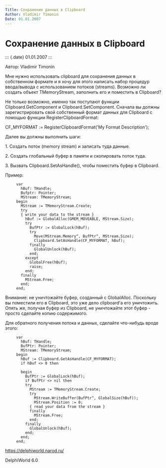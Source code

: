 ```yaml
---
Title: Сохранение данных в Clipboard
Author: Vladimir Timonin
Date: 01.01.2007
---
```



Сохранение данных в Clipboard
=============================

::: {.date}
01.01.2007
:::

Автор: Vladimir Timonin

Мне нужно использовать clipboard для сохранения данных в собственном
формате и я хочу для этого написать набор процедур ввода/вывода с
использованием потоков (streams). Возможно ли создать объект
TMemoryStream, эаполнить его и поместить в Clipboard?

Hе только возможно, именно так поступают функции Clipboard.GetComponent
и Clipboard.SetComponent. Сначала вы должны зарегистрировать свой
собственный формат данных для Clipboard с помощью функции
RegisterClipboardFormat:

   CF\_MYFORMAT := RegisterClipboardFormat(\'My Format Description\');

Далее вы должны выполнить шаги:

1\. Создать поток (memory stream) и записать туда данные.

2\. Создать глобальный буфер в памяти и скопировать поток туда.

3\. Вызвать Clipboard.SetAsHandle(), чтобы поместить буфер в Clipboard.

Пример:

         var
           hBuf: THandle;
           Bufptr: Pointer;
           MStream: TMemoryStream;
         begin
           MStream := TMemoryStream.Create;
           try
           { write your data to the stream }
             hBuf := GlobalAlloc(GMEM_MOVEABLE, MStream.Size);
             try
               BufPtr := GlobalLock(hBuf);
               try
                 Move(MStream.Memory^, BufPtr^, MStream.Size);
                 Clipboard.SetAsHandle(CF_MYFORMAT, hBuf);
               finally
                 GlobalUnlock(hBuf);
               end;
             except
               GlobalFree(hBuf);
               raise;
             end;
           finally
             MStream.Free;
           end;
         end;

Внимание: не уничтожайте буфер, созданный с GlobalAlloc. Поскольку вы
поместили его в Clipboard, это уже дело clipboard\'а его уничтожить.
Опять же, получая буфер из Clipboard, не уничтожайте этот буфер - просто
сделайте копию содержимого.

Для обратного получения потока и данных, сделайте что-нибудь вроде
этого:

         var
           hBuf: THandle;
           BufPtr: Pointer;
           MStream: TMemoryStream;
         begin
           hBuf := Clipboard.GetAsHandle(CF_MYFORMAT);
           if hBuf <> 0 then
     
           begin
             BufPtr := GlobalLock(hBuf);
             if BufPtr <> nil then
             try
               MStream := TMemoryStream.Create;
               try
                 MStream.WriteBuffer(BufPtr^, GlobalSize(hBuf));
                 MStream.Position := 0;
               { read your data from the stream }
               finally
                 MStream.Free;
               end;
             finally
               GlobalUnlock(hBuf);
             end;
           end;
         end;

<https://delphiworld.narod.ru/>

DelphiWorld 6.0
